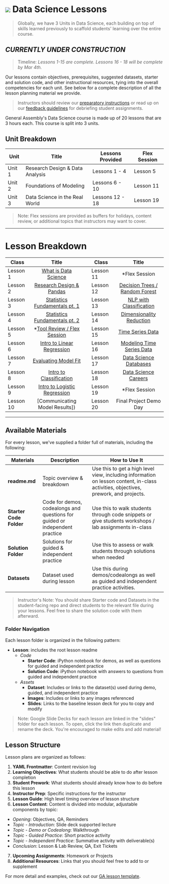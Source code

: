 # ![](https://ga-dash.s3.amazonaws.com/production/assets/logo-9f88ae6c9c3871690e33280fcf557f33.png) Data Science Lessons

> Globally, we have 3 Units in Data Science, each building on top of skills learned previously to scaffold students' learning over the entire course.

## _CURRENTLY UNDER CONSTRUCTION_

> Timeline: _Lessons 1-15 are complete. Lessons 16 - 18 will be complete by Mar 4th._

Our lessons contain objectives, prerequisites, suggested datasets, starter and solution code, and other instructional resources, tying into the overall competencies for each unit. See below for a complete description of all the lesson planning material we provide.

> Instructors should review our [preparatory instructions](../resources/instructor-resources/instructor-prep.md) or read up on our [feedback guidelines](../projects/project-feedback.md) for debriefing student assignments.


General Assembly's Data Science course is made up of 20 lessons that are 3 hours each. This course is split into 3 units.

## Unit Breakdown

| Unit | Title | Lessons Provided | Flex Session |
| --- | --- |  --- | --- |
| Unit 1 | Research Design & Data Analysis | Lessons 1 - 4  | Lesson 5 |
| Unit 2 | Foundations of Modeling | Lessons 6 - 10 | Lesson 11 |
| Unit 3 | Data Science in the Real World| Lessons 12 - 18 | Lesson 19 |

> Note: Flex sessions are provided as buffers for holidays, content review, or additional topics that instructors may want to cover.

---

# Lesson Breakdown

| Class | Title |  | Class | Title |
| --- | :---: | --- |  --- | :---: |
| Lesson 1 | [What is Data Science](./lesson-01/readme.md) || Lesson 11 | *Flex Session |
| Lesson 2 | [Research Design & Pandas](./lesson-02/readme.md) || Lesson 12 | [Decision Trees / Random Forest](./lesson-12/readme.md)|
| Lesson 3| [Statistics Fundamentals pt. 1](./lesson-03/readme.md) || Lesson 13 | [NLP with Classification](./lesson-13/readme.md) |
| Lesson 4 | [Statistics Fundamentals pt. 2](./lesson-04/readme.md) || Lesson 14 | [Dimensionality Reduction](./lesson-14/readme.md) |
| Lesson 5 | *[Tool Review / Flex Session](./lesson-05/readme.md) || Lesson 15 | [Time Series Data](./lessons/lesson-15/readme.md) |
| Lesson 6 | [Intro to Linear Regression](./lesson-06/readme.md) || Lesson 16 | [Modeling Time Series Data](./lessons/lesson-16/readme.md) |
| Lesson 7 | [Evaluating Model Fit](./lesson-07/readme.md) || Lesson 17 | [Data Science Databases](./lessons/lesson-17/readme.md) |
| Lesson 8 | [Intro to Classification](./lesson-08/readme.md)|| Lesson 18 | [Data Science Careers](./lessons/lesson-18/readme.md) |
| Lesson 9 | [Intro to Logistic Regression](./lesson-09/readme.md) || Lesson 19 | *Flex Session |
| Lesson 10 | [Communicating Model Results]) ||Lesson 20 | Final Project Demo Day |

---

## Available Materials

For every lesson, we've supplied a folder full of materials, including the following:

| Materials | Description | How to Use It |
|----|---------|---------------|
| __readme.md__| Topic overview & breakdown | Use this to get a high level view, including information on lesson content, in-class activities, objectives, prework, and projects.|
| __Starter Code Folder__| Code for demos, codealongs and questions for guided or independent practice | Use this to walk students through code snippets or give students workshops / lab assignments in-class|
| __Solution Folder__| Solutions for guided & independent practice | Use this to assess or walk students through solutions when needed|
| __Datasets__| Dataset used during lesson | Use this during demos/codealongs as well as guided and independent practice activities. |

> Instructor's Note: You should share Starter code and Datasets in the student-facing repo and direct students to the relevant file during your lessons. Feel free to share the solution code with them afterward.

### Folder Navigation
Each lesson folder is organized in the following pattern:

- **Lesson**: includes the root lesson readme
  - _Code_
    - **Starter Code**: iPython notebook for demos, as well as questions for guided and independent practice
    - **Solution Code**: iPython notebook with answers to questions from guided and independent practice
  - _Assets_
    - **Dataset**: Includes or links to the dataset(s) used during demo, guided, and independent practice
    - **Images**: Includes or links to any images referenced
    - **Slides**: Links to the baseline lesson deck for you to copy and modify


> Note: Google Slide Decks for each lesson are linked in the "slides" folder for each lesson. To open, click the link then duplicate and rename the deck. You're encouraged to make edits and add material!

## Lesson Structure

Lesson plans are organized as follows:

1. **YAML Frontmatter**: Content revision log
2. **Learning Objectives**: What students should be able to do after lesson completion
3. **Student Prework**: What students should already know how to do before this lesson
4. **Instructor Prep**: Specific instructions for the instructor
5. **Lesson Guide**: High level timing overview of lesson structure
6. **Lesson Content**: Content is divided into modular, adjustable components by topic:
  - _Opening_: Objectives, QA, Reminders
  - _Topic - Introduction_: Slide deck supported lecture
  - _Topic - Demo or Codealong_: Walkthrough
  - _Topic - Guided Practice_: Short practice activity
  - _Topic - Independent Practice_: Summative activity with deliverable(s)
  - _Conclusion_: Lesson & Lab Review, QA, Exit Tickets
7. **Upcoming Assignments**: Homework or Projects
8. **Additional Resources**: Links that you should feel free to add to or supplement


For more detail and examples, check out our [GA lesson template](./templates/readme.md).
